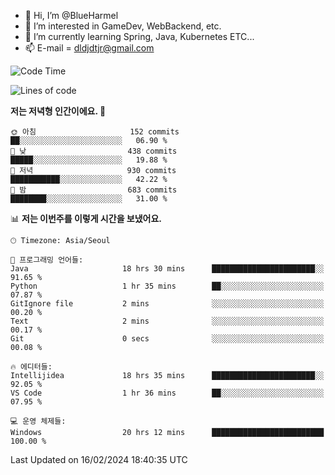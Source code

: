 - 👋 Hi, I’m @BlueHarmel
- 👀 I’m interested in GameDev, WebBackend, etc.
- 🌱 I’m currently learning Spring, Java, Kubernetes ETC...
- 📫 E-mail = dldjdtjr@gmail.com
  <!--START_SECTION:waka-->
![Code Time](http://img.shields.io/badge/Code%20Time-401%20hrs%2018%20mins-blue)

![Lines of code](https://img.shields.io/badge/%EC%A0%80%EB%8A%94%20%EC%97%AC%ED%83%9C%EA%B9%8C%EC%A7%80%20-39.8%20million%20%EC%A4%84%EC%9D%98%20%EC%BD%94%EB%93%9C%EB%A5%BC%20%EC%9E%91%EC%84%B1%ED%96%88%EC%96%B4%EC%9A%94.-blue)

**저는 저녁형 인간이에요. 🦉** 

```text
🌞 아침                     152 commits         ██░░░░░░░░░░░░░░░░░░░░░░░   06.90 % 
🌆 낮　                     438 commits         █████░░░░░░░░░░░░░░░░░░░░   19.88 % 
🌃 저녁                     930 commits         ███████████░░░░░░░░░░░░░░   42.22 % 
🌙 밤　                     683 commits         ████████░░░░░░░░░░░░░░░░░   31.00 % 
```


📊 **저는 이번주를 이렇게 시간을 보냈어요.** 

```text
🕑︎ Timezone: Asia/Seoul

💬 프로그래밍 언어들: 
Java                     18 hrs 30 mins      ███████████████████████░░   91.65 % 
Python                   1 hr 35 mins        ██░░░░░░░░░░░░░░░░░░░░░░░   07.87 % 
GitIgnore file           2 mins              ░░░░░░░░░░░░░░░░░░░░░░░░░   00.20 % 
Text                     2 mins              ░░░░░░░░░░░░░░░░░░░░░░░░░   00.17 % 
Git                      0 secs              ░░░░░░░░░░░░░░░░░░░░░░░░░   00.08 % 

🔥 에디터들: 
Intellijidea             18 hrs 35 mins      ███████████████████████░░   92.05 % 
VS Code                  1 hr 36 mins        ██░░░░░░░░░░░░░░░░░░░░░░░   07.95 % 

💻 운영 체제들: 
Windows                  20 hrs 12 mins      █████████████████████████   100.00 % 
```


 Last Updated on 16/02/2024 18:40:35 UTC
<!--END_SECTION:waka-->
<!---
BlueHarmel/BlueHarmel is a ✨ special ✨ repository because its `README.md` (this file) appears on your GitHub profile.
You can click the Preview link to take a look at your changes.
--->

